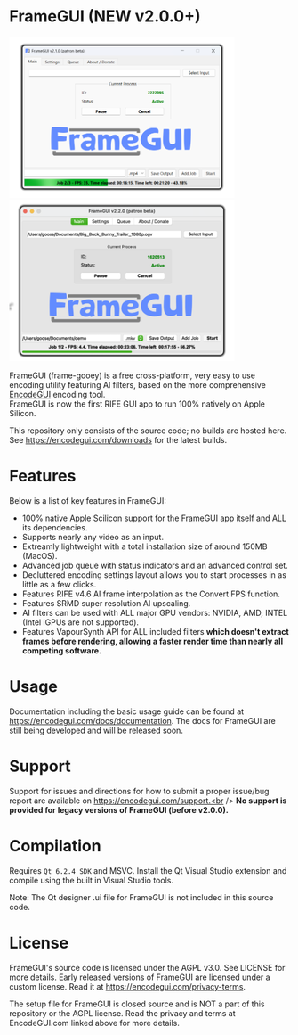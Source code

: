 # FrameGUI (NEW v2.0.0+)
<img src="https://github.com/DaGooseYT/FrameGUI/blob/main/New/fgui.png" width="405"/><img src="https://github.com/DaGooseYT/FrameGUI/blob/main/New/fgui_mos.png" width="405"/>

FrameGUI (frame-gooey) is a free cross-platform, very easy to use encoding utility featuring AI filters, based on the more comprehensive [EncodeGUI](https://github.com/DaGooseYT/EncodeGUI) encoding tool.<br />
FrameGUI is now the first RIFE GUI app to run 100% natively on Apple Silicon.

This repository only consists of the source code; no builds are hosted here. See https://encodegui.com/downloads for the latest builds.

# Features
Below is a list of key features in FrameGUI:
- 100% native Apple Scilicon support for the FrameGUI app itself and ALL its dependencies.
- Supports nearly any video as an input.
- Extreamly lightweight with a total installation size of around 150MB (MacOS).
- Advanced job queue with status indicators and an advanced control set.
- Decluttered encoding settings layout allows you to start processes in as little as a few clicks.
- Features RIFE v4.6 AI frame interpolation as the Convert FPS function.
- Features SRMD super resolution AI upscaling.
- AI filters can be used with ALL major GPU vendors: NVIDIA, AMD, INTEL (Intel iGPUs are not supported). 
- Features VapourSynth API for ALL included filters **which doesn't extract frames before rendering, allowing a faster render time than nearly all competing software.**

# Usage
Documentation including the basic usage guide can be found at https://encodegui.com/docs/documentation. The docs for FrameGUI are still being developed and will be released soon.

# Support
Support for issues and directions for how to submit a proper issue/bug report are available on https://encodegui.com/support.<br />
**No support is provided for legacy versions of FrameGUI (before v2.0.0).**

# Compilation
Requires `Qt 6.2.4 SDK` and MSVC. Install the Qt Visual Studio extension and compile using the built in Visual Studio tools.

Note: The Qt designer .ui file for FrameGUI is not included in this source code.

# License
FrameGUI's source code is licensed under the AGPL v3.0. See LICENSE for more details. Early released versions of FrameGUI are licensed under a custom license. Read it at https://encodegui.com/privacy-terms.

The setup file for FrameGUI is closed source and is NOT a part of this repository or the AGPL license. Read the privacy and terms at EncodeGUI.com linked above for more details.
